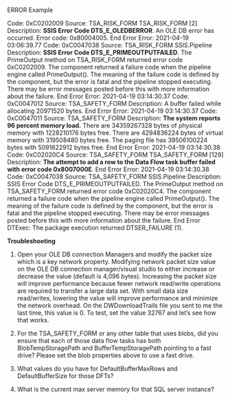 ERROR Example

Code: 0xC0202009     Source: TSA_RISK_FORM TSA_RISK_FORM [2]     Description: **SSIS Error Code DTS_E_OLEDBERROR**.  An OLE DB error has occurred. Error code: 0x80004005.  End Error  Error: 2021-04-19 03:06:39.77     Code: 0xC0047038     Source: TSA_RISK_FORM SSIS.Pipeline     Description: **SSIS Error Code DTS_E_PRIMEOUTPUTFAILED**.  The PrimeOutput method on TSA_RISK_FORM returned error code 0xC0202009.  The component returned a failure code when the pipeline engine called PrimeOutput(). The meaning of the failure code is defined by the component, but the error is fatal and the pipeline stopped executing.  There may be error messages posted before this with more information about the failure.  End Error  Error: 2021-04-19 03:14:30.37     Code: 0xC0047012     Source: TSA_SAFETY_FORM      Description: A buffer failed while allocating 20971520 bytes.  End Error  Error: 2021-04-19 03:14:30.37     Code: 0xC0047011     Source: TSA_SAFETY_FORM      Description: **The system reports 96 percent memory load.** There are 34359267328 bytes of physical memory with 1228210176 bytes free. There are 4294836224 bytes of virtual memory with 319508480 bytes free. The paging file has 39506100224 bytes with 5091622912 bytes free.  End Error  Error: 2021-04-19 03:14:30.38     Code: 0xC02020C4     Source: TSA_SAFETY_FORM TSA_SAFETY_FORM [129]     Description: **The attempt to add a row to the Data Flow task buffer failed with error code 0x8007000E**.  End Error  Error: 2021-04-19 03:14:30.38     Code: 0xC0047038     Source: TSA_SAFETY_FORM SSIS.Pipeline     Description: SSIS Error Code DTS_E_PRIMEOUTPUTFAILED.  The PrimeOutput method on TSA_SAFETY_FORM returned error code 0xC02020C4.  The component returned a failure code when the pipeline engine called PrimeOutput(). The meaning of the failure code is defined by the component, but the error is fatal and the pipeline stopped executing.  There may be error messages posted before this with more information about the failure.  End Error  DTExec: The package execution returned DTSER_FAILURE (1). 

**Troubleshooting**
1) Open your OLE DB connection Managers and modify the packet size which is a key network property. Modifying network packet size value on the OLE DB connection manager/visual studio to either increase or decrease the value (default is 4,096 bytes). Increasing the packet size will improve performance because fewer network read/write operations are required to transfer a large data set. With small data size read/writes, lowering the value will improve performance and minimize the network overhead. On the DWDownloadTrails file you sent to me the last time, this value is 0. To test, set the value 32767 and let’s see how that works.

2) For the TSA_SAFETY_FORM or any other table that uses blobs, did you ensure that each of those data flow tasks has both BlobTempStoragePath and BufferTempStoragePath pointing to a fast drive? Please set the blob properties above to use a fast drive.

3) What values do you have for DefaultBufferMaxRows and DefaultBufferSize for those DFTs?

4) What is the current max server memory for that SQL server instance?

 